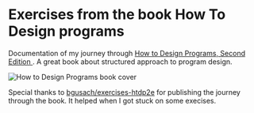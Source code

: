 # Exercises from the book How To Design programs

Documentation of my journey through [How to Design Programs, Second Edition
](https://htdp.org). A great book about structured approach to program design.

![How to Design Programs book cover](https://htdp.org/htdp-2e-cover.gif)

Special thanks to [bgusach/exercises-htdp2e](https://github.com/bgusach/exercises-htdp2e) for publishing the journey through the book. It helped when I got stuck on some execises.
